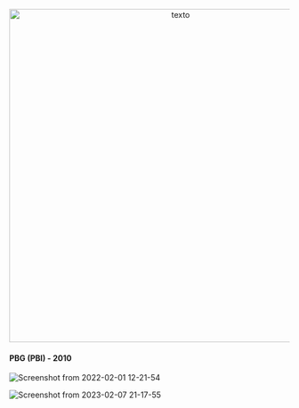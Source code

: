 <p align="center">
  <img src="https://user-images.githubusercontent.com/25037383/170797261-edf3fc4b-0c25-4b98-bc5c-869af4cac4ff.png" alt="texto" width=600"/>
</p>

#### PBG (PBI) - 2010
![Screenshot from 2022-02-01 12-21-54](https://user-images.githubusercontent.com/25037383/166149261-dc8ae972-104b-4124-be82-db7251fd5bf0.png)

![Screenshot from 2023-02-07 21-17-55](https://user-images.githubusercontent.com/25037383/217396686-a31f9772-ec88-441d-be17-0cd76c421672.png)
